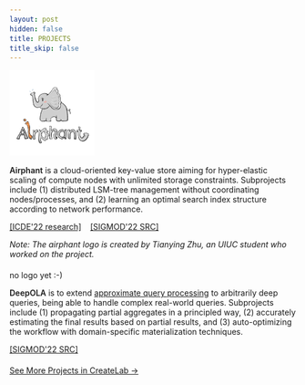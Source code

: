 ```yaml
---
layout: post
hidden: false
title: PROJECTS
title_skip: false
---
```


<div class="row">
   <div class="col-sm-4">
      <img class="center-block" src="/resources/projects/airphant-logo.png" style="max-width: 150px;" />
   </div>
   <div class="col-sm-8">
      <p>
      <span style="font-weight: 600;">Airphant</span> is a cloud-oriented key-value store 
      aiming for hyper-elastic scaling of compute nodes with unlimited storage constraints.
      Subprojects include (1) distributed LSM-tree management without coordinating nodes/processes,
      and (2) learning an optimal search index structure according to network performance.
      </p>
      <p>
         <a href="">[ICDE'22 research]</a>
         &nbsp;&nbsp;
         <a href="">[SIGMOD'22 SRC]</a>
      </p>
      <p style="font-style: italic;">
         Note: The airphant logo is created by Tianying Zhu, an UIUC student who worked on the project.
      </p>
   </div>
</div>

<div style="margin-top: 20px"></div>


<div class="row">
   <div class="col-sm-4 text-center" style="margin-top: 20px;">
      no logo yet :-)
   </div>
   <div class="col-sm-8">
      <p>
         <span style="font-weight: 600;">DeepOLA</span> is to extend 
         <a href="https://verdictdb.org/">approximate query processing</a> to arbitrarily deep queries,
         being able to handle complex real-world queries.
         Subprojects include (1) propagating partial aggregates in a principled way, (2) accurately estimating the final results
         based on partial results, and (3) auto-optimizing the workflow with domain-specific materialization techniques.
      </p>
      <p>
         <a href="">[SIGMOD'22 SRC]</a>
      </p>
   </div>
</div>


<p class="post-continue" style="margin-top: 20px;">
	<a href="https://createlab.cs.illinois.edu/c_project.html">See More Projects in CreateLab &rarr;</a>
</p>
